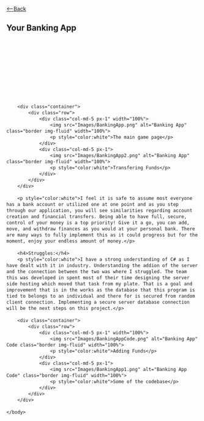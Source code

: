 <html>
    <head>
        <link rel="stylesheet" href="https://cdn.jsdelivr.net/npm/bootstrap@4.3.1/dist/css/bootstrap.min.css" integrity="sha384-ggOyR0iXCbMQv3Xipma34MD+dH/1fQ784/j6cY/iJTQUOhcWr7x9JvoRxT2MZw1T" crossorigin="anonymous">
        <p><a class="btn btn-secondary" href="https://gkarma5523.github.io/Portfolio/" role="button"><--Back</a></p>
        <h2>Your Banking App</h2>
    </head>
    <body>
        <p style="color:white">The Banking App added a lot of complexity in regards to the back end before and during development. The goal of not only being able to develop a secure means of communication between a user login as well sa communication between client and server is one extra step to increasing security. We like that around here. We utilize C# and .NET to communicate with Entity Framework and pass data back and forth. This is the most insecure part of data which we took into account. To secure this, we incorporated hash and that is salted upon creation of the data transportation.</p>

        <div class="container">
            <div class="row">
                <div class="col-md-5 px-1" width="100%">
                    <img src="Images/BankingApp.png" alt="Banking App" class="border img-fluid" width="100%">
                    <p style="color:white">The main game page</p>
                </div>
                <div class="col-md-5 px-1">
                    <img src="Images/BankingApp2.png" alt="Banking App" class="border img-fluid" width="100%">
                    <p style="color:white">Transfering Funds</p>
                </div>
            </div>
        </div>

        <p style="color:white">I feel it is safe to assume most everyone has a bank account or utilized one at one point and as you step through our application, you will see similarities regarding account creation and financial transfers. Being able to have full, secure, control of your money is a top priority! Give it a go, you can add, move, and withdraw finances as you would at your personal bank. There are many ways to fully implement this as it could progress but for the moment, enjoy your endless amount of money.</p>
        
        <h4>Struggles:</h4>
        <p style="color:white">I have a strong understanding of C# as I have dealt with it in industry. Understanding the addion of the server and the connection between the two was where I struggled. The team this was developed in spent most of their time designing the server side hosting which moved that task from my plate. That is a goal and improvement that is in the works as the database that this program is tied to belongs to an individual and there for is secured from random client connection. Implementing a secure server database connection will be the next steps on this project.</p>

        <div class="container">
            <div class="row">
                <div class="col-md-5 px-1" width="100%">
                    <img src="Images/BankingAppCode.png" alt="Banking App" Code class="border img-fluid" width="100%">
                    <p style="color:white">Adding Funds</p>
                </div>
                <div class="col-md-5 px-1">
                    <img src="Images/BankingApp1.png" alt="Banking App Code" class="border img-fluid" width="100%">
                    <p style="color:white">Some of the codebase</p>
                </div>
            </div>
        </div>

    </body>
</html>

